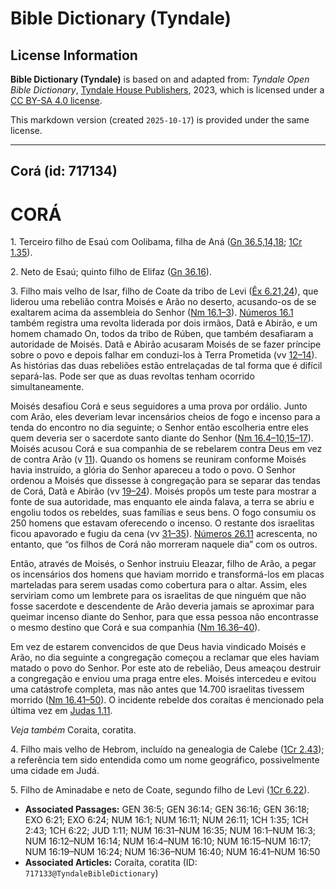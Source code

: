 # Bible Dictionary (Tyndale)

## License Information

**Bible Dictionary (Tyndale)** is based on and adapted from: _Tyndale Open Bible Dictionary_, [Tyndale House Publishers](https://tyndaleopenresources.com/), 2023, which is licensed under a [CC BY-SA 4.0 license](https://creativecommons.org/licenses/by-sa/4.0/legalcode.en).

This markdown version (created `2025-10-17`) is provided under the same license.



--------------------------------

## Corá (id: 717134)

CORÁ
====

1\. Terceiro filho de Esaú com Oolibama, filha de Aná ([Gn 36\.5,14,18](https://ref.ly/Gen36:5,Gen36:14,Gen36:18); [1Cr 1\.35](https://ref.ly/1Chr1:35)).

2\. Neto de Esaú; quinto filho de Elifaz ([Gn 36\.16](https://ref.ly/Gen36:16)).

3\. Filho mais velho de Isar, filho de Coate da tribo de Levi ([Êx 6\.21,24](https://ref.ly/Exod6:21,Exod6:24)), que liderou uma rebelião contra Moisés e Arão no deserto, acusando\-os de se exaltarem acima da assembleia do Senhor ([Nm 16\.1–3](https://ref.ly/Num16:1-Num16:3)). [Números 16\.1](https://ref.ly/Num16:1) também registra uma revolta liderada por dois irmãos, Datã e Abirão, e um homem chamado On, todos da tribo de Rúben, que também desafiaram a autoridade de Moisés. Datã e Abirão acusaram Moisés de se fazer príncipe sobre o povo e depois falhar em conduzi\-los à Terra Prometida (vv [12–14](https://ref.ly/Num16:12-Num16:14)). As histórias das duas rebeliões estão entrelaçadas de tal forma que é difícil separá\-las. Pode ser que as duas revoltas tenham ocorrido simultaneamente.

Moisés desafiou Corá e seus seguidores a uma prova por ordálio. Junto com Arão, eles deveriam levar incensários cheios de fogo e incenso para a tenda do encontro no dia seguinte; o Senhor então escolheria entre eles quem deveria ser o sacerdote santo diante do Senhor ([Nm 16\.4–10,15–17](https://ref.ly/Num16:4-Num16:10,Num16:15-Num16:17)). Moisés acusou Corá e sua companhia de se rebelarem contra Deus em vez de contra Arão (v [11](https://ref.ly/Num16:11)). Quando os homens se reuniram conforme Moisés havia instruído, a glória do Senhor apareceu a todo o povo. O Senhor ordenou a Moisés que dissesse à congregação para se separar das tendas de Corá, Datã e Abirão (vv [19–24](https://ref.ly/Num16:19-Num16:24)). Moisés propôs um teste para mostrar a fonte de sua autoridade, mas enquanto ele ainda falava, a terra se abriu e engoliu todos os rebeldes, suas famílias e seus bens. O fogo consumiu os 250 homens que estavam oferecendo o incenso. O restante dos israelitas ficou apavorado e fugiu da cena (vv [31–35](https://ref.ly/Num16:31-Num16:35)). [Números 26\.11](https://ref.ly/Num26:11) acrescenta, no entanto, que “os filhos de Corá não morreram naquele dia” com os outros.

Então, através de Moisés, o Senhor instruiu Eleazar, filho de Arão, a pegar os incensários dos homens que haviam morrido e transformá\-los em placas marteladas para serem usadas como cobertura para o altar. Assim, eles serviriam como um lembrete para os israelitas de que ninguém que não fosse sacerdote e descendente de Arão deveria jamais se aproximar para queimar incenso diante do Senhor, para que essa pessoa não encontrasse o mesmo destino que Corá e sua companhia ([Nm 16\.36–40](https://ref.ly/Num16:36-Num16:40)).

Em vez de estarem convencidos de que Deus havia vindicado Moisés e Arão, no dia seguinte a congregação começou a reclamar que eles haviam matado o povo do Senhor. Por este ato de rebelião, Deus ameaçou destruir a congregação e enviou uma praga entre eles. Moisés intercedeu e evitou uma catástrofe completa, mas não antes que 14\.700 israelitas tivessem morrido ([Nm 16\.41–50](https://ref.ly/Num16:41-Num16:50)). O incidente rebelde dos coraítas é mencionado pela última vez em [Judas 1\.11](https://ref.ly/Jude1:11).

*Veja também* Coraita, coratita.

4\. Filho mais velho de Hebrom, incluído na genealogia de Calebe ([1Cr 2\.43](https://ref.ly/1Chr2:43)); a referência tem sido entendida como um nome geográfico, possivelmente uma cidade em Judá.

5\. Filho de Aminadabe e neto de Coate, segundo filho de Levi ([1Cr 6\.22](https://ref.ly/1Chr6:22)).

* **Associated Passages:** GEN 36:5; GEN 36:14; GEN 36:16; GEN 36:18; EXO 6:21; EXO 6:24; NUM 16:1; NUM 16:11; NUM 26:11; 1CH 1:35; 1CH 2:43; 1CH 6:22; JUD 1:11; NUM 16:31–NUM 16:35; NUM 16:1–NUM 16:3; NUM 16:12–NUM 16:14; NUM 16:4–NUM 16:10; NUM 16:15–NUM 16:17; NUM 16:19–NUM 16:24; NUM 16:36–NUM 16:40; NUM 16:41–NUM 16:50
* **Associated Articles:** Coraíta, coratita (ID: `717133@TyndaleBibleDictionary`)

